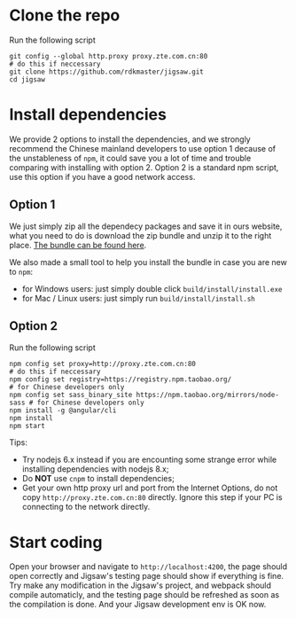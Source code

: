 # Clone the repo

Run the following script

```
git config --global http.proxy proxy.zte.com.cn:80                       # do this if neccessary
git clone https://github.com/rdkmaster/jigsaw.git
cd jigsaw
```

# Install dependencies

We provide 2 options to install the dependencies, and we strongly recommend the Chinese mainland developers to use option 1 decause of the unstableness of `npm`, it could save you a lot of time and trouble comparing with installing with option 2. Option 2 is a standard npm script, use this option if you have a good network access.

## Option 1

We just simply zip all the dependecy packages and save it in ours website, what you need to do is download the zip bundle and unzip it to the right place. [The bundle can be found here](http://rdk.zte.com.cn/misc/node_modules.zip).

We also made a small tool to help you install the bundle in case you are new to `npm`:
- for Windows users: just simply double click `build/install/install.exe`
- for Mac / Linux users: just simply run `build/install/install.sh`

## Option 2

Run the following script

```
npm config set proxy=http://proxy.zte.com.cn:80                          # do this if neccessary
npm config set registry=https://registry.npm.taobao.org/                 # for Chinese developers only
npm config set sass_binary_site https://npm.taobao.org/mirrors/node-sass # for Chinese developers only
npm install -g @angular/cli
npm install
npm start
```

Tips:
- Try nodejs 6.x instead if you are encounting some strange error while installing dependencies with nodejs 8.x;
- Do **NOT** use `cnpm` to install dependencies;
- Get your own http proxy url and port from the Internet Options, do not copy `http://proxy.zte.com.cn:80` directly. Ignore this step if your PC is connecting to the network directly.

# Start coding

Open your browser and navigate to `http://localhost:4200`, the page should open correctly and Jigsaw's testing page should show if everything is fine. Try make any modification in the Jigsaw's project, and webpack should compile automaticly, and the testing page should be refreshed as soon as the compilation is done. And your Jigsaw development env is OK now.
